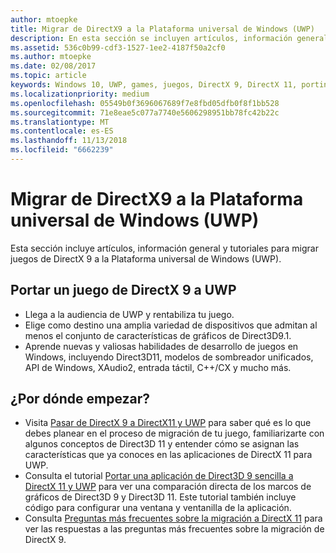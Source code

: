 ```yaml
---
author: mtoepke
title: Migrar de DirectX9 a la Plataforma universal de Windows (UWP)
description: En esta sección se incluyen artículos, información general y tutoriales para portar juegos de DirectX 9 a la Plataforma universal de Windows (UWP).
ms.assetid: 536c0b99-cdf3-1527-1ee2-4187f50a2cf0
ms.author: mtoepke
ms.date: 02/08/2017
ms.topic: article
keywords: Windows 10, UWP, games, juegos, DirectX 9, DirectX 11, porting, portar
ms.localizationpriority: medium
ms.openlocfilehash: 05549b0f3696067689f7e8fbd05dfb0f8f1bb528
ms.sourcegitcommit: 71e8eae5c077a7740e5606298951bb78fc42b22c
ms.translationtype: MT
ms.contentlocale: es-ES
ms.lasthandoff: 11/13/2018
ms.locfileid: "6662239"
---
```

# <a name="port-from-directx-9-to-universal-windows-platform-uwp"></a>Migrar de DirectX9 a la Plataforma universal de Windows (UWP)



Esta sección incluye artículos, información general y tutoriales para migrar juegos de DirectX 9 a la Plataforma universal de Windows (UWP).

##  <a name="port-your-directx-9-game-to-uwp"></a>Portar un juego de DirectX 9 a UWP


-   Llega a la audiencia de UWP y rentabiliza tu juego.
-   Elige como destino una amplia variedad de dispositivos que admitan al menos el conjunto de características de gráficos de Direct3D9.1.
-   Aprende nuevas y valiosas habilidades de desarrollo de juegos en Windows, incluyendo Direct3D11, modelos de sombreador unificados, API de Windows, XAudio2, entrada táctil, C++/CX y mucho más.

## <a name="where-do-i-start"></a>¿Por dónde empezar?


-   Visita [Pasar de DirectX 9 a DirectX11 y UWP](porting-considerations.md) para saber qué es lo que debes planear en el proceso de migración de tu juego, familiarizarte con algunos conceptos de Direct3D 11 y entender cómo se asignan las características que ya conoces en las aplicaciones de DirectX 11 para UWP.
-   Consulta el tutorial [Portar una aplicación de Direct3D 9 sencilla a DirectX 11 y UWP](walkthrough--simple-port-from-direct3d-9-to-11-1.md) para ver una comparación directa de los marcos de gráficos de Direct3D 9 y Direct3D 11. Este tutorial también incluye código para configurar una ventana y ventanilla de la aplicación.
-   Consulta [Preguntas más frecuentes sobre la migración a DirectX 11](directx-porting-faq.md) para ver las respuestas a las preguntas más frecuentes sobre la migración de DirectX 9.

 

 





